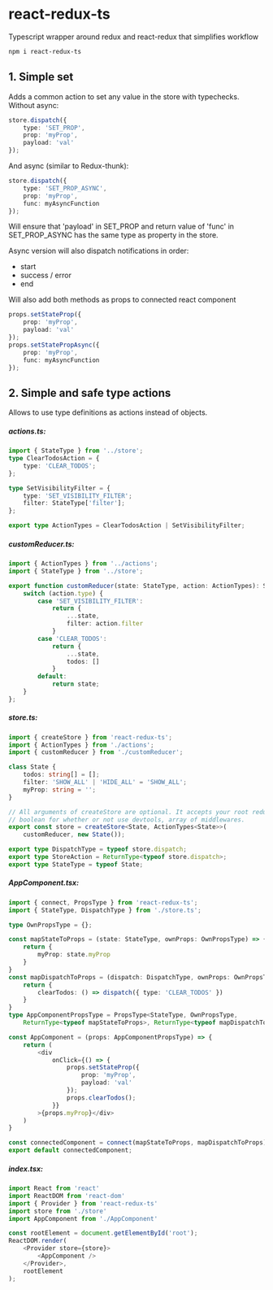 # react-redux-ts
Typescript wrapper around redux and react-redux that simplifies workflow

```sh
npm i react-redux-ts
```


## 1. Simple set
Adds a common action to set any value in the store with typechecks.
Without async:
```typescript
store.dispatch({
    type: 'SET_PROP',
    prop: 'myProp',
    payload: 'val'
});
```
And async (similar to Redux-thunk):
```typescript
store.dispatch({
    type: 'SET_PROP_ASYNC',
    prop: 'myProp',
    func: myAsyncFunction
});
```
Will ensure that 'payload' in SET_PROP and return value of 'func' in SET_PROP_ASYNC has the same type as property in the store.

Async version will also dispatch notifications in order:
- start
- success / error
- end

Will also add both methods as props to connected react component
```typescript
props.setStateProp({
    prop: 'myProp',
    payload: 'val'
});
props.setStatePropAsync({
    prop: 'myProp',
    func: myAsyncFunction
});
```


## 2. Simple and safe type actions
Allows to use type definitions as actions instead of objects.


##### actions.ts:

```typescript
import { StateType } from '../store';
type ClearTodosAction = {
    type: 'CLEAR_TODOS';
};

type SetVisibilityFilter = {
    type: 'SET_VISIBILITY_FILTER';
    filter: StateType['filter'];
};

export type ActionTypes = ClearTodosAction | SetVisibilityFilter;
```


##### customReducer.ts:
```typescript
import { ActionTypes } from '../actions';
import { StateType } from '../store';

export function customReducer(state: StateType, action: ActionTypes): StateType {
    switch (action.type) {
        case 'SET_VISIBILITY_FILTER':
            return {
                ...state,
                filter: action.filter
            }
        case 'CLEAR_TODOS':
            return {
                ...state,
                todos: []
            }
        default:
            return state;
    }
};
```


##### store.ts:
```typescript
import { createStore } from 'react-redux-ts';
import { ActionTypes } from './actions';
import { customReducer } from './customReducer';

class State {
    todos: string[] = [];
    filter: 'SHOW_ALL' | 'HIDE_ALL' = 'SHOW_ALL';
    myProp: string = '';
}

// All arguments of createStore are optional. It accepts your root reducer, initial state, 
// boolean for whether or not use devtools, array of middlewares.
export const store = createStore<State, ActionTypes<State>>(
    customReducer, new State());

export type DispatchType = typeof store.dispatch;
export type StoreAction = ReturnType<typeof store.dispatch>;
export type StateType = typeof State;
```


##### AppComponent.tsx:
```typescript
import { connect, PropsType } from 'react-redux-ts';
import { StateType, DispatchType } from './store.ts';

type OwnPropsType = {};

const mapStateToProps = (state: StateType, ownProps: OwnPropsType) => {
    return {
        myProp: state.myProp
    }
}
const mapDispatchToProps = (dispatch: DispatchType, ownProps: OwnPropsType) => {
    return {
        clearTodos: () => dispatch({ type: 'CLEAR_TODOS' })
    }
}
type AppComponentPropsType = PropsType<StateType, OwnPropsType, 
    ReturnType<typeof mapStateToProps>, ReturnType<typeof mapDispatchToProps>>;

const AppComponent = (props: AppComponentPropsType) => {
    return (
        <div
            onClick={() => {
                props.setStateProp({
                    prop: 'myProp',
                    payload: 'val'
                });
                props.clearTodos();
            }}
        >{props.myProp}</div>
    )
}

const connectedComponent = connect(mapStateToProps, mapDispatchToProps)(AppComponent);
export default connectedComponent;
```


##### index.tsx:
```typescript
import React from 'react'
import ReactDOM from 'react-dom'
import { Provider } from 'react-redux-ts'
import store from './store'
import AppComponent from './AppComponent'

const rootElement = document.getElementById('root');
ReactDOM.render(
    <Provider store={store}>
        <AppComponent />
    </Provider>,
    rootElement
);
```
